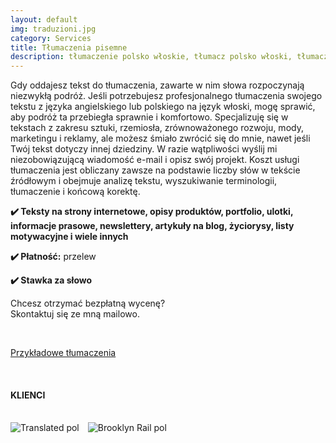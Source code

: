 ```yaml
---
layout: default
img: traduzioni.jpg
category: Services
title: Tłumaczenia pisemne
description: tłumaczenie polsko włoskie, tłumacz polsko włoski, tłumacz angielski włoski, tłumacz angielski na włoski
---
```

<p>
Gdy oddajesz tekst do tłumaczenia, zawarte w nim słowa rozpoczynają niezwykłą podróż. Jeśli potrzebujesz profesjonalnego tłumaczenia swojego tekstu z języka angielskiego lub polskiego na język włoski, mogę sprawić, aby podróż ta przebiegła sprawnie i komfortowo. Specjalizuję się w tekstach z zakresu sztuki, rzemiosła, zrównoważonego rozwoju, mody, marketingu i reklamy, ale możesz śmiało zwrócić się do mnie, nawet jeśli Twój tekst dotyczy innej dziedziny. W razie wątpliwości wyślij mi niezobowiązującą wiadomość e-mail i opisz swój projekt. Koszt usługi tłumaczenia jest obliczany zawsze na podstawie liczby słów w tekście źródłowym i obejmuje analizę tekstu, wyszukiwanie terminologii, tłumaczenie i końcową korektę.
</p>
<p>
<strong>✔️ Teksty na strony internetowe, opisy produktów, portfolio, ulotki, informacje prasowe, newslettery, artykuły na blog, życiorysy, listy motywacyjne i wiele innych</strong>
</p>
<p>
<strong>✔️ Płatność:</strong> przelew
</p>
<p>
<strong>✔️ Stawka za słowo</strong>
</p>
<p>
Chcesz otrzymać bezpłatną wycenę? 
<br>
Skontaktuj się ze mną mailowo.
</p>
<br>
<p>
<a href="https://www.proz.com/?sp=profile&eid_s=2997713&sp_mode=ctab&tab_id=6989">Przykładowe tłumaczenia</a>
</p>
<br>
<h4>KLIENCI</h4>
<br> 
<div style="float:left;margin-right:1em;"><img src= ".../img/Brooklyn Rail.jpg" alt="Brooklyn Rail pol"/>
<div style="float:left;margin-right:1em;"><img src= ".../img/Translated.jpg" alt="Translated pol"/>
</div> 
<br>
